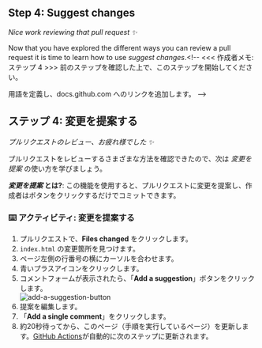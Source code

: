 <!--
  <<< Author notes: Step 4 >>>
  Start this step by acknowledging the previous step.
  Define terms and link to docs.github.com.
-->

## Step 4: Suggest changes

_Nice work reviewing that pull request :sparkles:_

Now that you have explored the different ways you can review a pull request it is time to learn how to use _suggest changes_.<!--
<<< 作成者メモ: ステップ 4 >>>
前のステップを確認した上で、このステップを開始してください。

用語を定義し、docs.github.com へのリンクを追加します。
-->

## ステップ 4: 変更を提案する

_プルリクエストのレビュー、お疲れ様でした :sparkles:_

プルリクエストをレビューするさまざまな方法を確認できたので、次は _変更を提案_ の使い方を学びましょう。

**_変更を提案_ とは?**: この機能を使用すると、プルリクエストに変更を提案し、作成者はボタンをクリックするだけでコミットできます。

### :keyboard: アクティビティ: 変更を提案する

1. プルリクエストで、**Files changed** をクリックします。
1. `index.html` の変更箇所を見つけます。
1. ページ左側の行番号の横にカーソルを合わせます。
1. 青いプラスアイコンをクリックします。
2. コメントフォームが表示されたら、「**Add a suggestion**」ボタンをクリックします。<br>
![add-a-suggestion-button](https://user-images.githubusercontent.com/97056108/184449714-61e8ee51-824a-48c1-9436-2dfd67f2c070.png)
1. 提案を編集します。
2. 「**Add a single comment**」をクリックします。
3. 約20秒待ってから、このページ（手順を実行しているページ）を更新します。[GitHub Actions](https://docs.github.com/en/actions)が自動的に次のステップに更新されます。
